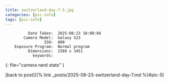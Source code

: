 ```yaml
---
title: switzerland-day-7-5.jpg
categories: [pic-info]
tags: [pic-info]
---
```


```text
          Date Taken:  2025:08:23 18:08:04
        Camera Model:  Galaxy S23
                 ISO:  800
    Exposure Program:  Normal program
          Dimensions:  2389 x 3451
            keywords:  
```
{: file="camera nerd stats" }

[back to post]({% link _posts/2025-08-23-switzerland-day-7.md %}#pic-5)